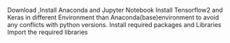 Download ,Install Anaconda and Jupyter Notebook
Install Tensorflow2 and Keras in different Environment than Anaconda(base)environment to avoid any conflicts with python versions.
Install required packages and Libraries 
Import the required libraries
